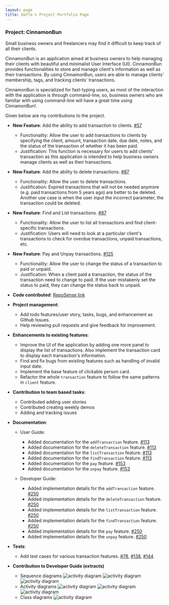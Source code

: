 ```yaml
---
layout: page
title: Daffa's Project Portfolio Page
---
```


### Project: CinnamonBun
Small business owners and freelancers may find it difficult to keep track of all their clients.

CinnamonBun is an application aimed at business owners to help managing their
clients with beautiful and minimalist User Interface (UI). CinnamonBun provides 
functionalities to store and manage client's information as well as their transactions.
By using CinnamonBun, users are able to manage clients' membership, tags, and tracking clients'
transactions. 

CinnamonBun is specialized for fast-typing users, as most of the interaction with the
application is through command-line, so, business owners who are familiar with using
command-line will have a great time using CinnamonBun!. 

Given below are my contributions to the project.
* **New Feature**: Add the ability to add transaction to clients. [\#57](https://github.com/AY2122S2-CS2103T-W09-2/tp/pull/57)
    * Functionality: Allow the user to add transactions to clients by specifying the client,
    amount, transaction date, due date, notes, and the status of the transaction of whether it
    has been paid. 
    * Justification: This function is necessary for users to add clients' transaction as this application 
    is intended to help business owners manage clients as well as their transactions. 
  
* **New Feature**: Add the ability to delete transactions. [\#87](https://github.com/AY2122S2-CS2103T-W09-2/tp/pull/87)
    * Functionality: Allow the user to delete transactions.
    * Justification: Expired transactions that will not be needed anymore (e.g. paid transactions from 5 years ago)
    are better to be deleted. Another use case is when the user input the incorrect parameter, the transaction
    could be deleted.

* **New Feature**: Find and List transactions. [\#87](https://github.com/AY2122S2-CS2103T-W09-2/tp/pull/87)
    * Functionality: Allow the user to list all transactions and find client-specific transactions.
    * Justification: Users will need to look at a particular client's transactions to check for
    overdue transactions, unpaid transactions, etc. 

* **New Feature**: Pay and Unpay transactions. [\#125](https://github.com/AY2122S2-CS2103T-W09-2/tp/pull/125)
    * Functionality: Allow the user to change the status of a transaction to paid or unpaid.
    * Justification: When a client paid a transaction, the status of the transaction need to change
    to paid. If the user mistakenly set the status to paid, they can change the status back to unpaid.


* **Code contributed**: [RepoSense link](https://nus-cs2103-ay2122s2.github.io/tp-dashboard/?search=zunedz&breakdown=true)

* **Project management**:
    * Add todo features/user story, tasks, bugs, and enhancement as Github Issues.
    * Help reviewing pull requests and give feedback for improvement.

* **Enhancements to existing features**:
    * Improve the UI of the application by adding one more panel to display the list
    of transactions. Also implement the transaction card to display each transaction's information.
    * Find and fix bugs from existing features such as handling of invalid input date.
    * Implement the base feature of clickable person card. 
    * Refactor the whole `transaction` feature to follow the same patterns in `client` feature. 

* **Contribution to team based tasks**:
  * Contributed adding user stories
  * Contributed creating weekly demos
  * Adding and tracking issues


* **Documentation**:
    * User Guide:
        * Added documentation for the `addTransaction` feature. [\#113](https://github.com/AY2122S2-CS2103T-W09-2/tp/pull/113/files)
        * Added documentation for the `deleteTransaction` feature. [\#113](https://github.com/AY2122S2-CS2103T-W09-2/tp/pull/113/files)
        * Added documentation for the `listTransaction` feature. [\#113](https://github.com/AY2122S2-CS2103T-W09-2/tp/pull/113/files)
        * Added documentation for the `findTransaction` feature. [\#113](https://github.com/AY2122S2-CS2103T-W09-2/tp/pull/113/files)
        * Added documentation for the `pay` feature. [\#153](https://github.com/AY2122S2-CS2103T-W09-2/tp/pull/153/files)
        * Added documentation for the `unpay` feature. [\#153](https://github.com/AY2122S2-CS2103T-W09-2/tp/pull/153/files)
          
    * Developer Guide:
        * Added implementation details for the `addTransaction` feature. [\#250](https://github.com/AY2122S2-CS2103T-W09-2/tp/pull/250)
        * Added implementation details for the `deleteTransaction` feature. [\#250](https://github.com/AY2122S2-CS2103T-W09-2/tp/pull/250/files)
        * Added implementation details for the `listTransaction` feature. [\#250](https://github.com/AY2122S2-CS2103T-W09-2/tp/pull/250/files)
        * Added implementation details for the `findTransaction` feature. [\#250](https://github.com/AY2122S2-CS2103T-W09-2/tp/pull/250/files)
        * Added implementation details for the `pay` feature. [\#250](https://github.com/AY2122S2-CS2103T-W09-2/tp/pull/250/files)
        * Added implementation details for the `unpay` feature. [\#250](https://github.com/AY2122S2-CS2103T-W09-2/tp/pull/250/files)
    
* **Tests**:
  * Add test cases for various transaction features. [\#78](https://github.com/AY2122S2-CS2103T-W09-2/tp/pull/78),
    [\#138](https://github.com/AY2122S2-CS2103T-W09-2/tp/pull/138), 
    [\#144](https://github.com/AY2122S2-CS2103T-W09-2/tp/pull/144)


* **Contribution to Developer Guide (extracts)**
  * Sequence diagrams
    ![ activity diagram](../images/AddTransactionSequenceDiagram.png)
    ![ activity diagram](../images/PaySequenceDiagram.png)
    ![ activity diagram](../images/FindTransactionSequenceDiagram.png)
  * Activity diagrams
    ![ activity diagram](../images/AddTransactionActivityDiagram.png)
    ![ activity diagram](../images/PayDiagram.png)
    ![ activity diagram](../images/FindTransactionActivityDiagram.png)
  * Class diagrams
    ![ activity diagram](../images/TransactionClassDiagram.png)